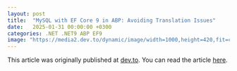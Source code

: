 ```yaml
---
layout: post
title:  "MySQL with EF Core 9 in ABP: Avoiding Translation Issues"
date:   2025-01-31 00:00:00 +0300
categories: .NET .NET9 ABP EF9
image: "https://media2.dev.to/dynamic/image/width=1000,height=420,fit=cover,gravity=auto,format=auto/https%3A%2F%2Fdev-to-uploads.s3.amazonaws.com%2Fuploads%2Farticles%2Fac5urmcfjn9cfjofaiso.png"
---
```


This article was originally published at [dev.to](https://dev.to/engincanv/mysql-with-ef-core-9-in-abp-avoiding-translation-issues-1il1). You can read the article [here](https://dev.to/engincanv/mysql-with-ef-core-9-in-abp-avoiding-translation-issues-1il1).

